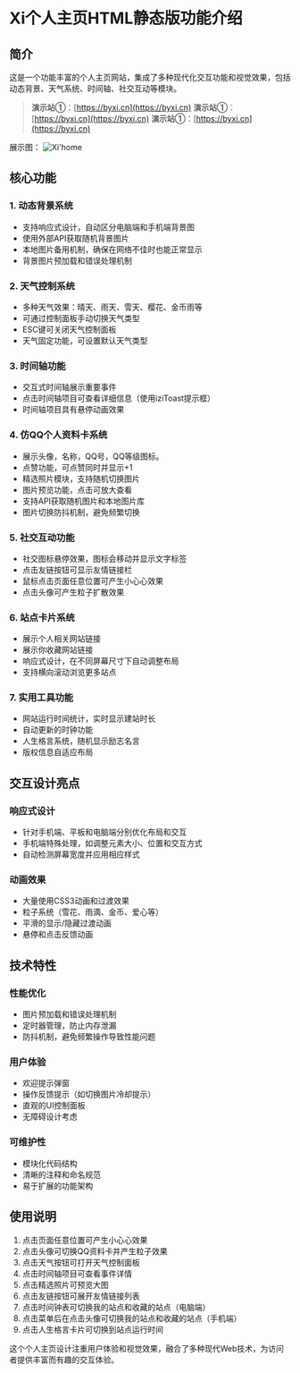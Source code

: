 # Xi个人主页HTML静态版功能介绍

## 简介

这是一个功能丰富的个人主页网站，集成了多种现代化交互功能和视觉效果，包括动态背景、天气系统、时间轴、社交互动等模块。

>**演示站①**：[https://byxi.cn](https://byxi.cn)
>**演示站①**：[https://byxi.cn](https://byxi.cn)
>**演示站①**：[https://byxi.cn](https://byxi.cn)



展示图：
![Xi'home](https://img.alicdn.com/imgextra/i3/2210630057461/O1CN01XF8eIS24zC7ULYuLs_!!2210630057461.png)


## 核心功能

### 1. 动态背景系统
- 支持响应式设计，自动区分电脑端和手机端背景图
- 使用外部API获取随机背景图片
- 本地图片备用机制，确保在网络不佳时也能正常显示
- 背景图片预加载和错误处理机制

### 2. 天气控制系统
- 多种天气效果：晴天、雨天、雪天、樱花、金币雨等
- 可通过控制面板手动切换天气类型
- ESC键可关闭天气控制面板
- 天气固定功能，可设置默认天气类型

### 3. 时间轴功能
- 交互式时间轴展示重要事件
- 点击时间轴项目可查看详细信息（使用iziToast提示框）
- 时间轴项目具有悬停动画效果

### 4. 仿QQ个人资料卡系统
- 展示头像，名称，QQ号，QQ等级图标。
- 点赞功能，可点赞同时并显示+1
- 精选照片模块，支持随机切换图片
- 图片预览功能，点击可放大查看
- 支持API获取随机图片和本地图片库
- 图片切换防抖机制，避免频繁切换

### 5. 社交互动功能
- 社交图标悬停效果，图标会移动并显示文字标签
- 点击友链按钮可显示友情链接栏
- 鼠标点击页面任意位置可产生小心心效果
- 点击头像可产生粒子扩散效果

### 6. 站点卡片系统
- 展示个人相关网站链接
- 展示你收藏网站链接
- 响应式设计，在不同屏幕尺寸下自动调整布局
- 支持横向滚动浏览更多站点

### 7. 实用工具功能
- 网站运行时间统计，实时显示建站时长
- 自动更新的时钟功能
- 人生格言系统，随机显示励志名言
- 版权信息自适应布局

## 交互设计亮点


### 响应式设计
- 针对手机端、平板和电脑端分别优化布局和交互
- 手机端特殊处理，如调整元素大小、位置和交互方式
- 自动检测屏幕宽度并应用相应样式

### 动画效果
- 大量使用CSS3动画和过渡效果
- 粒子系统（雪花、雨滴、金币、爱心等）
- 平滑的显示/隐藏过渡动画
- 悬停和点击反馈动画

## 技术特性

### 性能优化
- 图片预加载和错误处理机制
- 定时器管理，防止内存泄漏
- 防抖机制，避免频繁操作导致性能问题

### 用户体验
- 欢迎提示弹窗
- 操作反馈提示（如切换图片冷却提示）
- 直观的UI控制面板
- 无障碍设计考虑

### 可维护性
- 模块化代码结构
- 清晰的注释和命名规范
- 易于扩展的功能架构

## 使用说明

1. 点击页面任意位置可产生小心心效果
2. 点击头像可切换QQ资料卡并产生粒子效果
3. 点击天气按钮可打开天气控制面板
4. 点击时间轴项目可查看事件详情
5. 点击精选照片可预览大图
6. 点击友链按钮可展开友情链接列表
7. 点击时间钟表可切换我的站点和收藏的站点（电脑端）
8. 点击菜单后在点击头像可切换我的站点和收藏的站点（手机端）
9. 点击人生格言卡片可切换到站点运行时间

这个个人主页设计注重用户体验和视觉效果，融合了多种现代Web技术，为访问者提供丰富而有趣的交互体验。
